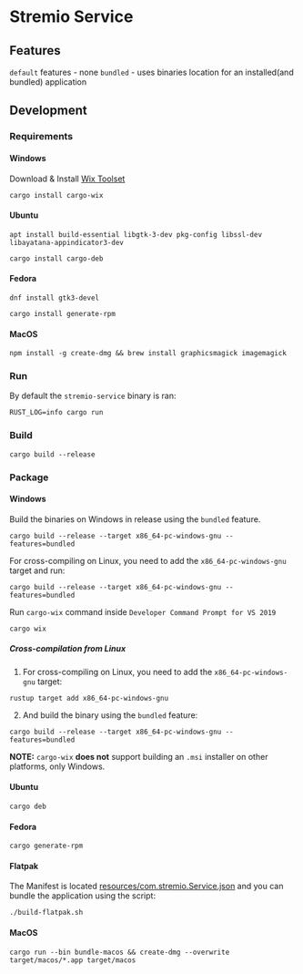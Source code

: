 # Stremio Service

## Features

`default` features - none
`bundled` - uses binaries location for an installed(and bundled) application

## Development

### Requirements

#### Windows
Download & Install [Wix Toolset](https://github.com/wixtoolset/wix3/releases)  

```
cargo install cargo-wix
```

#### Ubuntu

```
apt install build-essential libgtk-3-dev pkg-config libssl-dev libayatana-appindicator3-dev
```

```
cargo install cargo-deb
```

#### Fedora
```
dnf install gtk3-devel
```
```
cargo install generate-rpm
```

#### MacOS
```
npm install -g create-dmg && brew install graphicsmagick imagemagick
```

### Run

By default the `stremio-service` binary is ran:

```
RUST_LOG=info cargo run
```

### Build

```
cargo build --release
```

### Package

#### Windows

Build the binaries on Windows in release using the `bundled` feature.

```
cargo build --release --target x86_64-pc-windows-gnu --features=bundled
```

For cross-compiling on Linux, you need to add the `x86_64-pc-windows-gnu` target and run:

```
cargo build --release --target x86_64-pc-windows-gnu --features=bundled
```

Run `cargo-wix` command inside `Developer Command Prompt for VS 2019`

```
cargo wix
```

##### Cross-compilation from Linux

1. For cross-compiling on Linux, you need to add the `x86_64-pc-windows-gnu` target:

```
rustup target add x86_64-pc-windows-gnu
```

2. And build the binary using the `bundled` feature:

```
cargo build --release --target x86_64-pc-windows-gnu --features=bundled
```

**NOTE:** `cargo-wix` **does not** support building an `.msi` installer on other platforms, only Windows.

#### Ubuntu

```
cargo deb
```

#### Fedora

```
cargo generate-rpm
```

#### Flatpak

The Manifest is located [resources/com.stremio.Service.json](.resources/com.stremio.Service.json) and you can bundle the application using the script:

`./build-flatpak.sh`

#### MacOS

```
cargo run --bin bundle-macos && create-dmg --overwrite target/macos/*.app target/macos
```
